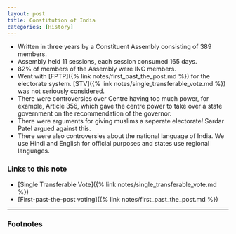 ```yaml
---
layout: post
title: Constitution of India
categories: [History]
---
```


* Written in three years by a Constituent Assembly consisting of 389 members.
* Assembly held 11 sessions, each session consumed 165 days.
* 82% of members of the Assembly were INC members.
* Went with [FPTP]({% link notes/first_past_the_post.md %}) for the electorate system. [STV]({% link notes/single_transferable_vote.md %}) was not seriously considered.
* There were controversies over Centre having too much power, for example, Article 356, which gave
the centre power to take over a state government on the recommendation of the governor.
* There were arguments for giving muslims a seperate electorate! Sardar Patel argued against this.
* There were also controversies about the national language of India. We use Hindi and English for official purposes and states use regional languages.

### Links to this note
* [Single Transferable Vote]({% link notes/single_transferable_vote.md %})
* [First-past-the-post voting]({% link notes/first_past_the_post.md %})


___

### Footnotes
